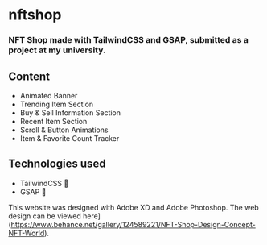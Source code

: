 # nftshop
### NFT Shop made with TailwindCSS and GSAP, submitted as a project at my university.

## Content
- Animated Banner
- Trending Item Section
- Buy & Sell Information Section
- Recent Item Section
- Scroll & Button Animations
- Item & Favorite Count Tracker

## Technologies used
- TailwindCSS :wind_chime:
- GSAP :honeybee:

This website was designed with Adobe XD and Adobe Photoshop.
The web design can be viewed here](https://www.behance.net/gallery/124589221/NFT-Shop-Design-Concept-NFT-World).
